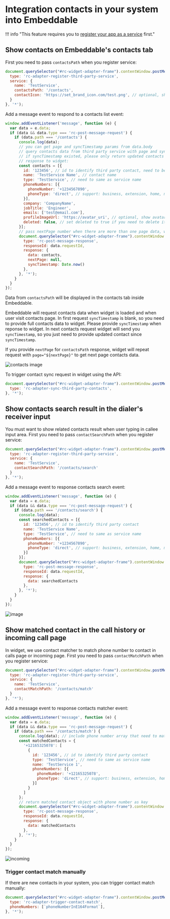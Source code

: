 # Integration contacts in your system into Embeddable

!!! info "This feature requires you to [register your app as a service](index.md) first."

## Show contacts on Embeddable's contacts tab

First you need to pass `contactsPath` when you register service:

```js
document.querySelector("#rc-widget-adapter-frame").contentWindow.postMessage({
  type: 'rc-adapter-register-third-party-service',
  service: {
    name: 'TestService',
    contactsPath: '/contacts',
    contactIcon: 'https://set_brand_icon.com/test.png', // optional, show brand icon in the top right of contact avatar 
  }
}, '*');
```

Add a message event to respond to a contacts list event:

```js
window.addEventListener('message', function (e) {
  var data = e.data;
  if (data && data.type === 'rc-post-message-request') {
    if (data.path === '/contacts') {
      console.log(data);
      // you can get page and syncTimestamp params from data.body
      // query contacts data from third party service with page and syncTimestamp
      // if syncTimestamp existed, please only return updated contacts after syncTimestamp
      // response to widget:
      const contacts = [{
        id: '123456', // id to identify third party contact, need to be string
        name: 'TestService Name', // contact name
        type: 'TestService', // need to same as service name
        phoneNumbers: [{
          phoneNumber: '+1234567890',
          phoneType: 'direct', // support: business, extension, home, mobile, phone, unknown, company, direct, fax, other
        }],
        company: 'CompanyName',
        jobTitle: 'Engineer',
        emails: ['test@email.com'],
        profileImageUrl: 'https://avatar_uri', // optional, show avatar in Contacts page
        deleted: false, // set deleted to true if you need to delete it in updated contacts
      }];
      // pass nextPage number when there are more than one page data, widget will repeat same request with nextPage increased
      document.querySelector("#rc-widget-adapter-frame").contentWindow.postMessage({
        type: 'rc-post-message-response',
        responseId: data.requestId,
        response: {
          data: contacts,
          nextPage: null,
          syncTimestamp: Date.now()
        },
      }, '*');
    }
  }
});
```

Data from `contactsPath` will be displayed in the contacts tab inside Embeddable.

Embeddable will request contacts data when widget is loaded and when user visit contacts page. In first request `syncTimestamp` is blank, so you need to provide full contacts data to widget. Please provide `syncTimestamp` when reponse to widget. In next contacts request widget will send you `syncTimestamp`, so you just need to provide updated contact since `syncTimestamp`.

If you provide `nextPage` for `contactsPath` response, widget will repeat request with `page="${nextPage}"` to get next page contacts data.

![contacts image](https://user-images.githubusercontent.com/7036536/55848243-d9d2f980-5b7e-11e9-8051-7a48cee50222.jpeg)

To trigger contact sync request in widget using the API:

```js
document.querySelector("#rc-widget-adapter-frame").contentWindow.postMessage({
  type: 'rc-adapter-sync-third-party-contacts',
}, '*');
```

## Show contacts search result in the dialer's receiver input

You must want to show related contacts result when user typing in callee input area. First you need to pass `contactSearchPath` when you register service:

```js
document.querySelector("#rc-widget-adapter-frame").contentWindow.postMessage({
  type: 'rc-adapter-register-third-party-service',
  service: {
    name: 'TestService',
    contactSearchPath: '/contacts/search'
  }
}, '*');
```

Add a message event to response contacts search event:

```js
window.addEventListener('message', function (e) {
  var data = e.data;
  if (data && data.type === 'rc-post-message-request') {
    if (data.path === '/contacts/search') {
      console.log(data);
      const searchedContacts = [{
        id: '123456', // id to identify third party contact
        name: 'TestService Name',
        type: 'TestService', // need to same as service name
        phoneNumbers: [{
          phoneNumber: '+1234567890',
          phoneType: 'direct', // support: business, extension, home, mobile, phone, unknown, company, direct, fax, other
        }]
      }];
      document.querySelector("#rc-widget-adapter-frame").contentWindow.postMessage({
        type: 'rc-post-message-response',
        responseId: data.requestId,
        response: {
          data: searchedContacts
        },
      }, '*');
    }
  }
});
```

![image](https://user-images.githubusercontent.com/7036536/48828521-ec54be00-edaa-11e8-8b49-d76412e173bd.jpeg)

## Show matched contact in the call history or incoming call page

In widget, we use contact matcher to match phone number to contact in calls page or incoming page. First you need to pass `contactMatchPath` when you register service:

```js
document.querySelector("#rc-widget-adapter-frame").contentWindow.postMessage({
  type: 'rc-adapter-register-third-party-service',
  service: {
    name: 'TestService',
    contactMatchPath: '/contacts/match'
  }
}, '*');
```

Add a message event to response contacts matcher event:

```js
window.addEventListener('message', function (e) {
  var data = e.data;
  if (data && data.type === 'rc-post-message-request') {
    if (data.path === '/contacts/match') {
      console.log(data); // include phone number array that need to match
      const matchedContacts = {
        '+12165325078': [
          {
            id: '123456', // id to identify third party contact
            type: 'TestService', // need to same as service name
            name: 'TestService 1',
            phoneNumbers: [{
              phoneNumber: '+12165325078',
              phoneType: 'direct', // support: business, extension, home, mobile, phone, unknown, company, direct, fax, other
            }]
          }
        ]
      };
      // return matched contact object with phone number as key
      document.querySelector("#rc-widget-adapter-frame").contentWindow.postMessage({
        type: 'rc-post-message-response',
        responseId: data.requestId,
        response: {
          data: matchedContacts
        },
      }, '*');
    }
  }
});
```

![incoming](https://user-images.githubusercontent.com/7036536/48829168-9bde6000-edac-11e8-9cd0-01b0dd65942b.jpeg)

### Trigger contact match manually

If there are new contacts in your system, you can trigger contact match manually:

```js
document.querySelector("#rc-widget-adapter-frame").contentWindow.postMessage({
  type: 'rc-adapter-trigger-contact-match',
  phoneNumbers: [`phoneNumberInE164Format`],
}, '*');
```
